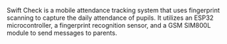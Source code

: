  Swift Check is a mobile attendance tracking system that uses fingerprint scanning to capture the daily attendance of pupils. 
It utilizes an ESP32 microcontroller, a fingerprint recognition sensor, and a GSM SIM800L module to send messages to parents.
